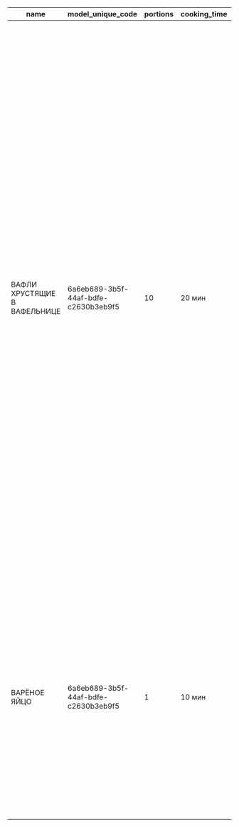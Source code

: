 |name|model_unique_code|portions|cooking_time|ingredients|steps|
|----|-----------------|--------|------------|-----------|-----|
|ВАФЛИ ХРУСТЯЩИЕ В ВАФЕЛЬНИЦЕ|6a6eb689-3b5f-44af-bdfe-c2630b3eb9f5|10|20 мин|[(Пшеничная мука,2ae13072-47aa-496c-a2a5-e98dc4273f52,100,гр,Пшеничная мука),(Сахар,9eedeb35-6e89-4876-9277-76963f42830c,80,гр,Сахар),(Сливочное масло,3eabeff6-ed0a-4a7a-a4ee-c36f4e1a88f1,70,гр,Сливочное масло),(Яйца,5feca3bd-be0f-4950-b05b-5093702b98c7,1,шт,Яйца),(Ванилин(щепотка),85c0cd92-86d3-4b5b-bbbb-cc555298a5e8,5,гр,Ванилин(щепотка))]|[Как испечь вафли хрустящие в вафельнице? Подготовьте необходимые продукты. Из данного количества у меня получилось 8 штук диаметром около 10 см.,Масло положите в сотейник с толстым дном. Растопите его на маленьком огне на плите, на водяной бане либо в микроволновке.,Добавьте в теплое масло сахар. Перемешайте венчиком до полного растворения сахара. От тепла сахар довольно быстро растает.,Добавьте в масло яйцо. Предварительно все-таки проверьте масло, не горячее ли оно, иначе яйцо может свариться. Перемешайте яйцо с маслом до однородности.,Всыпьте муку, добавьте ванилин.,Перемешайте массу венчиком до состояния гладкого однородного теста.,Разогрейте вафельницу по инструкции к ней. У меня очень старая, еще советских времен электровафельница. Она может и не очень красивая, но печет замечательно!   Я не смазываю вафельницу маслом, в тесте достаточно жира, да и к ней уже давно ничего не прилипает. Но вы смотрите по своей модели. Выкладывайте тесто по столовой ложке.   Можно класть немного меньше теста, тогда вафли будут меньше и их получится больше.,Пеките вафли несколько минут до золотистого цвета. Осторожно откройте вафельницу, она очень горячая! Снимите вафлю лопаткой. Горячая она очень мягкая, как блинчик.]|
|ВАРЁНОЕ ЯЙЦО|6a6eb689-3b5f-44af-bdfe-c2630b3eb9f5|1|10 мин|[(Яйцо,e4538a66-4e14-47cf-a035-f19e5e1042b7,1,шт),(Вода,42f47b1f-a110-4aa0-8d2b-4a212dc0a7c1,500,мл),(Соль,eb6a070c-c1df-46af-9c97-566ebabce3d7,1,щепотка)]|[Подготовьте необходимые ингредиенты. Возьмите яйцо и промойте его под проточной водой.,Налейте 500 мл воды в небольшую кастрюлю и доведите до кипения на среднем огне.,Аккуратно опустите яйцо в кипящую воду с помощью ложки.,Варите яйцо в течение 8-10 минут для получения вкрутую.,По желанию добавьте щепотку соли в воду, чтобы предотвратить трещины на скорлупе.,После варки аккуратно достаньте яйцо из кастрюли и поместите его в холодную воду на 2-3 минуты, чтобы оно легко очищалось.,Очистите яйцо от скорлупы и подавайте к столу.]|
